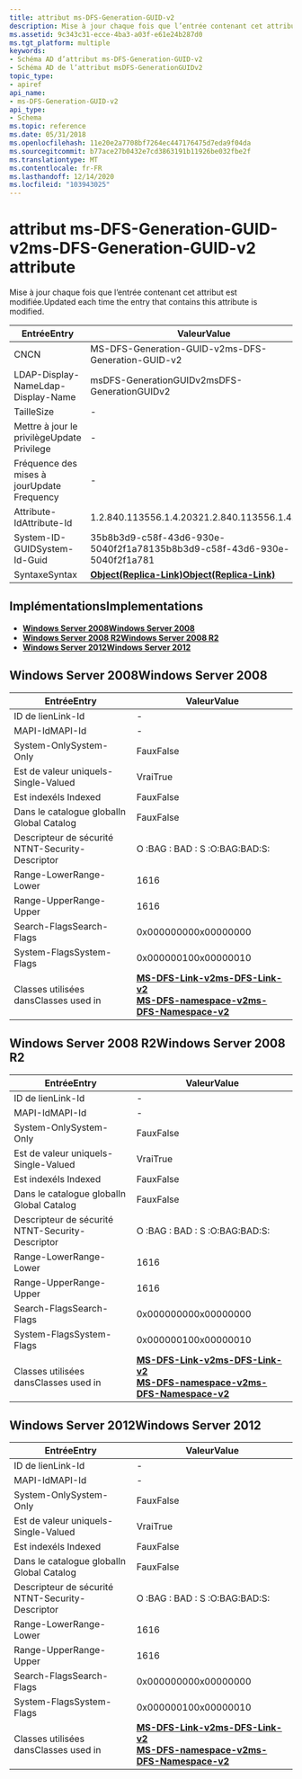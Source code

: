 ```yaml
---
title: attribut ms-DFS-Generation-GUID-v2
description: Mise à jour chaque fois que l’entrée contenant cet attribut est modifiée.
ms.assetid: 9c343c31-ecce-4ba3-a03f-e61e24b287d0
ms.tgt_platform: multiple
keywords:
- Schéma AD d’attribut ms-DFS-Generation-GUID-v2
- Schéma AD de l’attribut msDFS-GenerationGUIDv2
topic_type:
- apiref
api_name:
- ms-DFS-Generation-GUID-v2
api_type:
- Schema
ms.topic: reference
ms.date: 05/31/2018
ms.openlocfilehash: 11e20e2a7708bf7264ec447176475d7eda9f04da
ms.sourcegitcommit: b77ace27b0432e7cd3863191b11926be032fbe2f
ms.translationtype: MT
ms.contentlocale: fr-FR
ms.lasthandoff: 12/14/2020
ms.locfileid: "103943025"
---
```

# <a name="ms-dfs-generation-guid-v2-attribute"></a><span data-ttu-id="7ad60-105">attribut ms-DFS-Generation-GUID-v2</span><span class="sxs-lookup"><span data-stu-id="7ad60-105">ms-DFS-Generation-GUID-v2 attribute</span></span>

<span data-ttu-id="7ad60-106">Mise à jour chaque fois que l’entrée contenant cet attribut est modifiée.</span><span class="sxs-lookup"><span data-stu-id="7ad60-106">Updated each time the entry that contains this attribute is modified.</span></span>



| <span data-ttu-id="7ad60-107">Entrée</span><span class="sxs-lookup"><span data-stu-id="7ad60-107">Entry</span></span> | <span data-ttu-id="7ad60-108">Valeur</span><span class="sxs-lookup"><span data-stu-id="7ad60-108">Value</span></span> |
|-------------------|-------------------------------------------------------|
| <span data-ttu-id="7ad60-109">CN</span><span class="sxs-lookup"><span data-stu-id="7ad60-109">CN</span></span>                | <span data-ttu-id="7ad60-110">MS-DFS-Generation-GUID-v2</span><span class="sxs-lookup"><span data-stu-id="7ad60-110">ms-DFS-Generation-GUID-v2</span></span>                             |
| <span data-ttu-id="7ad60-111">LDAP-Display-Name</span><span class="sxs-lookup"><span data-stu-id="7ad60-111">Ldap-Display-Name</span></span> | <span data-ttu-id="7ad60-112">msDFS-GenerationGUIDv2</span><span class="sxs-lookup"><span data-stu-id="7ad60-112">msDFS-GenerationGUIDv2</span></span>                                |
| <span data-ttu-id="7ad60-113">Taille</span><span class="sxs-lookup"><span data-stu-id="7ad60-113">Size</span></span>              | \-                                                    |
| <span data-ttu-id="7ad60-114">Mettre à jour le privilège</span><span class="sxs-lookup"><span data-stu-id="7ad60-114">Update Privilege</span></span>  | \-                                                    |
| <span data-ttu-id="7ad60-115">Fréquence des mises à jour</span><span class="sxs-lookup"><span data-stu-id="7ad60-115">Update Frequency</span></span>  | \-                                                    |
| <span data-ttu-id="7ad60-116">Attribute-Id</span><span class="sxs-lookup"><span data-stu-id="7ad60-116">Attribute-Id</span></span>      | <span data-ttu-id="7ad60-117">1.2.840.113556.1.4.2032</span><span class="sxs-lookup"><span data-stu-id="7ad60-117">1.2.840.113556.1.4.2032</span></span>                               |
| <span data-ttu-id="7ad60-118">System-ID-GUID</span><span class="sxs-lookup"><span data-stu-id="7ad60-118">System-Id-Guid</span></span>    | <span data-ttu-id="7ad60-119">35b8b3d9-c58f-43d6-930e-5040f2f1a781</span><span class="sxs-lookup"><span data-stu-id="7ad60-119">35b8b3d9-c58f-43d6-930e-5040f2f1a781</span></span>                  |
| <span data-ttu-id="7ad60-120">Syntaxe</span><span class="sxs-lookup"><span data-stu-id="7ad60-120">Syntax</span></span>            | [<span data-ttu-id="7ad60-121">**Object(Replica-Link)**</span><span class="sxs-lookup"><span data-stu-id="7ad60-121">**Object(Replica-Link)**</span></span>](s-object-replica-link.md) |



## <a name="implementations"></a><span data-ttu-id="7ad60-122">Implémentations</span><span class="sxs-lookup"><span data-stu-id="7ad60-122">Implementations</span></span>

-   [<span data-ttu-id="7ad60-123">**Windows Server 2008**</span><span class="sxs-lookup"><span data-stu-id="7ad60-123">**Windows Server 2008**</span></span>](#windows-server-2008)
-   [<span data-ttu-id="7ad60-124">**Windows Server 2008 R2**</span><span class="sxs-lookup"><span data-stu-id="7ad60-124">**Windows Server 2008 R2**</span></span>](#windows-server-2008-r2)
-   [<span data-ttu-id="7ad60-125">**Windows Server 2012**</span><span class="sxs-lookup"><span data-stu-id="7ad60-125">**Windows Server 2012**</span></span>](#windows-server-2012)

## <a name="windows-server-2008"></a><span data-ttu-id="7ad60-126">Windows Server 2008</span><span class="sxs-lookup"><span data-stu-id="7ad60-126">Windows Server 2008</span></span>



| <span data-ttu-id="7ad60-127">Entrée</span><span class="sxs-lookup"><span data-stu-id="7ad60-127">Entry</span></span> | <span data-ttu-id="7ad60-128">Valeur</span><span class="sxs-lookup"><span data-stu-id="7ad60-128">Value</span></span> |
|------------------------|-------------------------------------------------------------------------------------------------------------------|
| <span data-ttu-id="7ad60-129">ID de lien</span><span class="sxs-lookup"><span data-stu-id="7ad60-129">Link-Id</span></span>                | \-                                                                                                                |
| <span data-ttu-id="7ad60-130">MAPI-Id</span><span class="sxs-lookup"><span data-stu-id="7ad60-130">MAPI-Id</span></span>                | \-                                                                                                                |
| <span data-ttu-id="7ad60-131">System-Only</span><span class="sxs-lookup"><span data-stu-id="7ad60-131">System-Only</span></span>            | <span data-ttu-id="7ad60-132">Faux</span><span class="sxs-lookup"><span data-stu-id="7ad60-132">False</span></span>                                                                                                             |
| <span data-ttu-id="7ad60-133">Est de valeur unique</span><span class="sxs-lookup"><span data-stu-id="7ad60-133">Is-Single-Valued</span></span>       | <span data-ttu-id="7ad60-134">Vrai</span><span class="sxs-lookup"><span data-stu-id="7ad60-134">True</span></span>                                                                                                              |
| <span data-ttu-id="7ad60-135">Est indexé</span><span class="sxs-lookup"><span data-stu-id="7ad60-135">Is Indexed</span></span>             | <span data-ttu-id="7ad60-136">Faux</span><span class="sxs-lookup"><span data-stu-id="7ad60-136">False</span></span>                                                                                                             |
| <span data-ttu-id="7ad60-137">Dans le catalogue global</span><span class="sxs-lookup"><span data-stu-id="7ad60-137">In Global Catalog</span></span>      | <span data-ttu-id="7ad60-138">Faux</span><span class="sxs-lookup"><span data-stu-id="7ad60-138">False</span></span>                                                                                                             |
| <span data-ttu-id="7ad60-139">Descripteur de sécurité NT</span><span class="sxs-lookup"><span data-stu-id="7ad60-139">NT-Security-Descriptor</span></span> | <span data-ttu-id="7ad60-140">O :BAG : BAD : S :</span><span class="sxs-lookup"><span data-stu-id="7ad60-140">O:BAG:BAD:S:</span></span>                                                                                                      |
| <span data-ttu-id="7ad60-141">Range-Lower</span><span class="sxs-lookup"><span data-stu-id="7ad60-141">Range-Lower</span></span>            | <span data-ttu-id="7ad60-142">16</span><span class="sxs-lookup"><span data-stu-id="7ad60-142">16</span></span>                                                                                                                |
| <span data-ttu-id="7ad60-143">Range-Upper</span><span class="sxs-lookup"><span data-stu-id="7ad60-143">Range-Upper</span></span>            | <span data-ttu-id="7ad60-144">16</span><span class="sxs-lookup"><span data-stu-id="7ad60-144">16</span></span>                                                                                                                |
| <span data-ttu-id="7ad60-145">Search-Flags</span><span class="sxs-lookup"><span data-stu-id="7ad60-145">Search-Flags</span></span>           | <span data-ttu-id="7ad60-146">0x00000000</span><span class="sxs-lookup"><span data-stu-id="7ad60-146">0x00000000</span></span>                                                                                                        |
| <span data-ttu-id="7ad60-147">System-Flags</span><span class="sxs-lookup"><span data-stu-id="7ad60-147">System-Flags</span></span>           | <span data-ttu-id="7ad60-148">0x00000010</span><span class="sxs-lookup"><span data-stu-id="7ad60-148">0x00000010</span></span>                                                                                                        |
| <span data-ttu-id="7ad60-149">Classes utilisées dans</span><span class="sxs-lookup"><span data-stu-id="7ad60-149">Classes used in</span></span>        | [<span data-ttu-id="7ad60-150">**MS-DFS-Link-v2**</span><span class="sxs-lookup"><span data-stu-id="7ad60-150">**ms-DFS-Link-v2**</span></span>](c-msdfs-linkv2.md)<br/> [<span data-ttu-id="7ad60-151">**MS-DFS-namespace-v2**</span><span class="sxs-lookup"><span data-stu-id="7ad60-151">**ms-DFS-Namespace-v2**</span></span>](c-msdfs-namespacev2.md)<br/> |



## <a name="windows-server-2008-r2"></a><span data-ttu-id="7ad60-152">Windows Server 2008 R2</span><span class="sxs-lookup"><span data-stu-id="7ad60-152">Windows Server 2008 R2</span></span>



| <span data-ttu-id="7ad60-153">Entrée</span><span class="sxs-lookup"><span data-stu-id="7ad60-153">Entry</span></span> | <span data-ttu-id="7ad60-154">Valeur</span><span class="sxs-lookup"><span data-stu-id="7ad60-154">Value</span></span> |
|------------------------|-------------------------------------------------------------------------------------------------------------------|
| <span data-ttu-id="7ad60-155">ID de lien</span><span class="sxs-lookup"><span data-stu-id="7ad60-155">Link-Id</span></span>                | \-                                                                                                                |
| <span data-ttu-id="7ad60-156">MAPI-Id</span><span class="sxs-lookup"><span data-stu-id="7ad60-156">MAPI-Id</span></span>                | \-                                                                                                                |
| <span data-ttu-id="7ad60-157">System-Only</span><span class="sxs-lookup"><span data-stu-id="7ad60-157">System-Only</span></span>            | <span data-ttu-id="7ad60-158">Faux</span><span class="sxs-lookup"><span data-stu-id="7ad60-158">False</span></span>                                                                                                             |
| <span data-ttu-id="7ad60-159">Est de valeur unique</span><span class="sxs-lookup"><span data-stu-id="7ad60-159">Is-Single-Valued</span></span>       | <span data-ttu-id="7ad60-160">Vrai</span><span class="sxs-lookup"><span data-stu-id="7ad60-160">True</span></span>                                                                                                              |
| <span data-ttu-id="7ad60-161">Est indexé</span><span class="sxs-lookup"><span data-stu-id="7ad60-161">Is Indexed</span></span>             | <span data-ttu-id="7ad60-162">Faux</span><span class="sxs-lookup"><span data-stu-id="7ad60-162">False</span></span>                                                                                                             |
| <span data-ttu-id="7ad60-163">Dans le catalogue global</span><span class="sxs-lookup"><span data-stu-id="7ad60-163">In Global Catalog</span></span>      | <span data-ttu-id="7ad60-164">Faux</span><span class="sxs-lookup"><span data-stu-id="7ad60-164">False</span></span>                                                                                                             |
| <span data-ttu-id="7ad60-165">Descripteur de sécurité NT</span><span class="sxs-lookup"><span data-stu-id="7ad60-165">NT-Security-Descriptor</span></span> | <span data-ttu-id="7ad60-166">O :BAG : BAD : S :</span><span class="sxs-lookup"><span data-stu-id="7ad60-166">O:BAG:BAD:S:</span></span>                                                                                                      |
| <span data-ttu-id="7ad60-167">Range-Lower</span><span class="sxs-lookup"><span data-stu-id="7ad60-167">Range-Lower</span></span>            | <span data-ttu-id="7ad60-168">16</span><span class="sxs-lookup"><span data-stu-id="7ad60-168">16</span></span>                                                                                                                |
| <span data-ttu-id="7ad60-169">Range-Upper</span><span class="sxs-lookup"><span data-stu-id="7ad60-169">Range-Upper</span></span>            | <span data-ttu-id="7ad60-170">16</span><span class="sxs-lookup"><span data-stu-id="7ad60-170">16</span></span>                                                                                                                |
| <span data-ttu-id="7ad60-171">Search-Flags</span><span class="sxs-lookup"><span data-stu-id="7ad60-171">Search-Flags</span></span>           | <span data-ttu-id="7ad60-172">0x00000000</span><span class="sxs-lookup"><span data-stu-id="7ad60-172">0x00000000</span></span>                                                                                                        |
| <span data-ttu-id="7ad60-173">System-Flags</span><span class="sxs-lookup"><span data-stu-id="7ad60-173">System-Flags</span></span>           | <span data-ttu-id="7ad60-174">0x00000010</span><span class="sxs-lookup"><span data-stu-id="7ad60-174">0x00000010</span></span>                                                                                                        |
| <span data-ttu-id="7ad60-175">Classes utilisées dans</span><span class="sxs-lookup"><span data-stu-id="7ad60-175">Classes used in</span></span>        | [<span data-ttu-id="7ad60-176">**MS-DFS-Link-v2**</span><span class="sxs-lookup"><span data-stu-id="7ad60-176">**ms-DFS-Link-v2**</span></span>](c-msdfs-linkv2.md)<br/> [<span data-ttu-id="7ad60-177">**MS-DFS-namespace-v2**</span><span class="sxs-lookup"><span data-stu-id="7ad60-177">**ms-DFS-Namespace-v2**</span></span>](c-msdfs-namespacev2.md)<br/> |



## <a name="windows-server-2012"></a><span data-ttu-id="7ad60-178">Windows Server 2012</span><span class="sxs-lookup"><span data-stu-id="7ad60-178">Windows Server 2012</span></span>



| <span data-ttu-id="7ad60-179">Entrée</span><span class="sxs-lookup"><span data-stu-id="7ad60-179">Entry</span></span> | <span data-ttu-id="7ad60-180">Valeur</span><span class="sxs-lookup"><span data-stu-id="7ad60-180">Value</span></span> |
|------------------------|-------------------------------------------------------------------------------------------------------------------|
| <span data-ttu-id="7ad60-181">ID de lien</span><span class="sxs-lookup"><span data-stu-id="7ad60-181">Link-Id</span></span>                | \-                                                                                                                |
| <span data-ttu-id="7ad60-182">MAPI-Id</span><span class="sxs-lookup"><span data-stu-id="7ad60-182">MAPI-Id</span></span>                | \-                                                                                                                |
| <span data-ttu-id="7ad60-183">System-Only</span><span class="sxs-lookup"><span data-stu-id="7ad60-183">System-Only</span></span>            | <span data-ttu-id="7ad60-184">Faux</span><span class="sxs-lookup"><span data-stu-id="7ad60-184">False</span></span>                                                                                                             |
| <span data-ttu-id="7ad60-185">Est de valeur unique</span><span class="sxs-lookup"><span data-stu-id="7ad60-185">Is-Single-Valued</span></span>       | <span data-ttu-id="7ad60-186">Vrai</span><span class="sxs-lookup"><span data-stu-id="7ad60-186">True</span></span>                                                                                                              |
| <span data-ttu-id="7ad60-187">Est indexé</span><span class="sxs-lookup"><span data-stu-id="7ad60-187">Is Indexed</span></span>             | <span data-ttu-id="7ad60-188">Faux</span><span class="sxs-lookup"><span data-stu-id="7ad60-188">False</span></span>                                                                                                             |
| <span data-ttu-id="7ad60-189">Dans le catalogue global</span><span class="sxs-lookup"><span data-stu-id="7ad60-189">In Global Catalog</span></span>      | <span data-ttu-id="7ad60-190">Faux</span><span class="sxs-lookup"><span data-stu-id="7ad60-190">False</span></span>                                                                                                             |
| <span data-ttu-id="7ad60-191">Descripteur de sécurité NT</span><span class="sxs-lookup"><span data-stu-id="7ad60-191">NT-Security-Descriptor</span></span> | <span data-ttu-id="7ad60-192">O :BAG : BAD : S :</span><span class="sxs-lookup"><span data-stu-id="7ad60-192">O:BAG:BAD:S:</span></span>                                                                                                      |
| <span data-ttu-id="7ad60-193">Range-Lower</span><span class="sxs-lookup"><span data-stu-id="7ad60-193">Range-Lower</span></span>            | <span data-ttu-id="7ad60-194">16</span><span class="sxs-lookup"><span data-stu-id="7ad60-194">16</span></span>                                                                                                                |
| <span data-ttu-id="7ad60-195">Range-Upper</span><span class="sxs-lookup"><span data-stu-id="7ad60-195">Range-Upper</span></span>            | <span data-ttu-id="7ad60-196">16</span><span class="sxs-lookup"><span data-stu-id="7ad60-196">16</span></span>                                                                                                                |
| <span data-ttu-id="7ad60-197">Search-Flags</span><span class="sxs-lookup"><span data-stu-id="7ad60-197">Search-Flags</span></span>           | <span data-ttu-id="7ad60-198">0x00000000</span><span class="sxs-lookup"><span data-stu-id="7ad60-198">0x00000000</span></span>                                                                                                        |
| <span data-ttu-id="7ad60-199">System-Flags</span><span class="sxs-lookup"><span data-stu-id="7ad60-199">System-Flags</span></span>           | <span data-ttu-id="7ad60-200">0x00000010</span><span class="sxs-lookup"><span data-stu-id="7ad60-200">0x00000010</span></span>                                                                                                        |
| <span data-ttu-id="7ad60-201">Classes utilisées dans</span><span class="sxs-lookup"><span data-stu-id="7ad60-201">Classes used in</span></span>        | [<span data-ttu-id="7ad60-202">**MS-DFS-Link-v2**</span><span class="sxs-lookup"><span data-stu-id="7ad60-202">**ms-DFS-Link-v2**</span></span>](c-msdfs-linkv2.md)<br/> [<span data-ttu-id="7ad60-203">**MS-DFS-namespace-v2**</span><span class="sxs-lookup"><span data-stu-id="7ad60-203">**ms-DFS-Namespace-v2**</span></span>](c-msdfs-namespacev2.md)<br/> |



 

 






